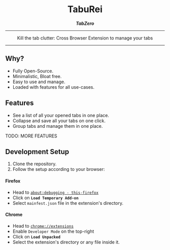 <div align="center">
  
  # TabuRei
  ***TabZero***
  <hr>
  Kill the tab clutter: Cross Browser Extension to manage your tabs
  <hr>

</div>

## Why?
- Fully Open-Source.
- Minimalistic, Bloat free.
- Easy to use and manage.
- Loaded with features for all use-cases.

## Features
- See a list of all your opened tabs in one place.
- Collapse and save all your tabs on one click.
- Group tabs and manage them in one place.

TODO: MORE FEATURES


## Development Setup

1. Clone the repository.
2. Follow the setup according to your browser:

#### Firefox

- Head to [`about:debugging - this-firefox`](about:debugging#/runtime/this-firefox)
- Click on **`Load Temporary Add-on`**
- Select `mainfest.json` file in the extension's directory.

#### Chrome

- Head to [`chrome://extensions`](chrome://extensions)
- Enable `Developer Mode` on the top-right
- Click on **`Load Unpacked`**
- Select the extension's directory or any file inside it.
